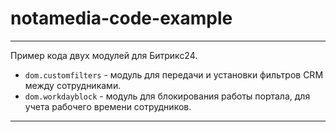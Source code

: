# notamedia-code-example
***
Пример кода двух модулей для Битрикс24.
- `dom.customfilters` - модуль для передачи и установки фильтров CRM между сотрудниками.
- `dom.workdayblock` - модуль для блокирования работы портала, для учета рабочего времени сотрудников.
***
